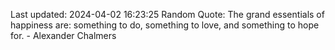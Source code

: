 Last updated: 2024-04-02 16:23:25
Random Quote: The grand essentials of happiness are: something to do, something to love, and something to hope for. - Alexander Chalmers